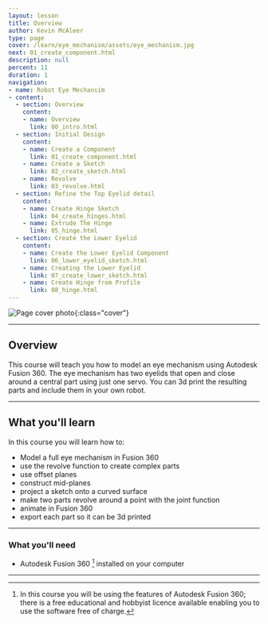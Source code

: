 ```yaml
---
layout: lesson
title: Overview
author: Kevin McAleer
type: page
cover: /learn/eye_mechanism/assets/eye_mechanism.jpg
next: 01_create_component.html
description: null
percent: 11
duration: 1
navigation:
- name: Robot Eye Mechansim
- content:
  - section: Overview
    content:
    - name: Overview
      link: 00_intro.html
  - section: Initial Design
    content:
    - name: Create a Component
      link: 01_create_component.html
    - name: Create a Sketch
      link: 02_create_sketch.html
    - name: Revolve
      link: 03_revolve.html
  - section: Refine the Top Eyelid detail
    content:
    - name: Create Hinge Sketch
      link: 04_create_hinges.html
    - name: Extrude The Hinge
      link: 05_hinge.html
  - section: Create the Lower Eyelid
    content:
    - name: Create the Lower Eyelid Component
      link: 06_lower_eyelid_sketch.html
    - name: Creating the Lower Eyelid
      link: 07_create_lower_sketch.html
    - name: Create Hinge from Profile
      link: 08_hinge.html
---
```



![Page cover photo]({{page.cover}}){:class="cover"}

---

## Overview

This course will teach you how to model an eye mechanism using Autodesk Fusion 360. The eye mechanism has two eyelids that open and close around a central part using just one servo. You can 3d print the resulting parts and include them in your own robot.

---

## What you'll learn

In this course you will learn how to:

* Model a full eye mechanism in Fusion 360
* use the revolve function to create complex parts
* use offset planes
* construct mid-planes
* project a sketch onto a curved surface
* make two parts revolve around a point with the joint function
* animate in Fusion 360
* export each part so it can be 3d printed

---

### What you'll need

* Autodesk Fusion 360 [^1] installed on your computer

[^1]: In this course you will be using the features of Autodesk Fusion 360; there is a free educational and hobbyist licence available enabling you to use the software free of charge.

---
